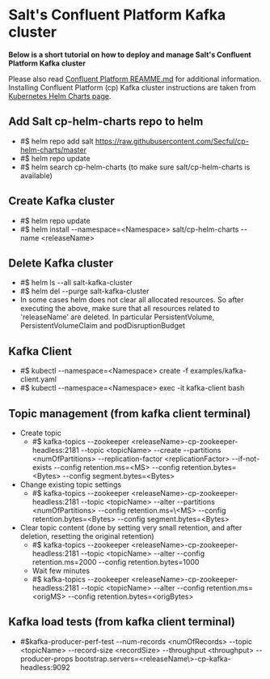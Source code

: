 # Salt's Confluent Platform Kafka cluster

**Below is a short tutorial on how to deploy and manage Salt's Confluent Platform Kafka cluster**

Please also read [Confluent Platform REAMME.md](https://github.com/Secful/cp-helm-charts/blob/master/README.md) for additional information.
Installing Confluent Platform (cp) Kafka cluster instructions are taken from [Kubernetes Helm Charts page](https://docs.confluent.io/current/installation/installing_cp/cp-helm-charts/docs/index.html).

## Add Salt cp-helm-charts repo to helm
- #$ helm repo add  salt  https://raw.githubusercontent.com/Secful/cp-helm-charts/master
- #$ helm repo update
- #$ helm search cp-helm-charts (to make sure salt/cp-helm-charts is available)

## Create Kafka cluster
- #$ helm repo update
- #$ helm install --namespace=\<Namespace\> salt/cp-helm-charts --name \<releaseName\>

## Delete Kafka cluster
- #$ helm ls --all salt-kafka-cluster
- #$ helm del --purge salt-kafka-cluster
- In some cases helm does not clear all allocated resources. So after executing the above, make sure that all resources related to 'releaseName' are deleted. In particular PersistentVolume, PersistentVolumeClaim and podDisruptionBudget

## Kafka Client
- #$ kubectl --namespace=\<Namespace\> create -f examples/kafka-client.yaml
- #$ kubectl --namespace=\<Namespace\> exec -it kafka-client bash

## Topic management (from kafka client terminal)
- Create topic
  - #$ kafka-topics --zookeeper \<releaseName\>-cp-zookeeper-headless:2181 --topic \<topicName\> --create --partitions \<numOfPartitions\> --replication-factor \<replicationFactor\> --if-not-exists  --config retention.ms=\<MS\>  --config retention.bytes=\<Bytes\> --config segment.bytes=\<Bytes\>
- Change existing topic settings
  - #$ kafka-topics --zookeeper \<releaseName\>-cp-zookeeper-headless:2181 --topic \<topicName\> --alter --partitions \<numOfPartitions\> --config retention.ms=\\<MS\>  --config retention.bytes=\<Bytes\> --config segment.bytes=\<Bytes\>
- Clear topic content (done by setting very small retention, and after deletion, resetting the original retention)
  - #$ kafka-topics --zookeeper \<releaseName\>-cp-zookeeper-headless:2181 --topic \<topicName\> --alter --config retention.ms=2000 --config retention.bytes=1000
  - Wait few minutes
  - #$ kafka-topics --zookeeper \<releaseName\>-cp-zookeeper-headless:2181 --topic \<topicName\> --alter --config retention.ms=\<origMS\> --config retention.bytes=\<origBytes\>

## Kafka load tests (from kafka client terminal)
- #$kafka-producer-perf-test  --num-records \<numOfRecords\> --topic \<topicName\> --record-size \<recordSize\>  --throughput \<throughput\> --producer-props bootstrap.servers=\<releaseName\\>-cp-kafka-headless:9092
